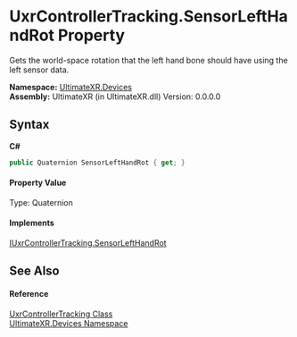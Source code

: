 # UxrControllerTracking.SensorLeftHandRot Property 
 

Gets the world-space rotation that the left hand bone should have using the left sensor data.

**Namespace:**&nbsp;<a href="N_UltimateXR_Devices">UltimateXR.Devices</a><br />**Assembly:**&nbsp;UltimateXR (in UltimateXR.dll) Version: 0.0.0.0

## Syntax

**C#**<br />
``` C#
public Quaternion SensorLeftHandRot { get; }
```


#### Property Value
Type: Quaternion

#### Implements
<a href="P_UltimateXR_Devices_IUxrControllerTracking_SensorLeftHandRot">IUxrControllerTracking.SensorLeftHandRot</a><br />

## See Also


#### Reference
<a href="T_UltimateXR_Devices_UxrControllerTracking">UxrControllerTracking Class</a><br /><a href="N_UltimateXR_Devices">UltimateXR.Devices Namespace</a><br />
